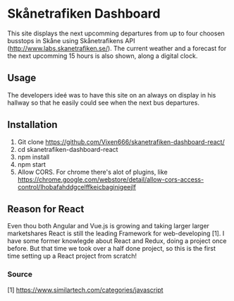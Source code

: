 # Skånetrafiken Dashboard
This site displays the next upcomming departures from up to four choosen busstops in Skåne using Skånetrafikens API (http://www.labs.skanetrafiken.se/).
The current weather and a forecast for the next upcomming 15 hours is also shown, along a digital clock. 

## Usage
The developers ideé was to have this site on an always on display in his hallway so that he easily could see when the next bus departures. 

## Installation
1.  Git clone https://github.com/Vixen666/skanetrafiken-dashboard-react/
2.  cd skanetrafiken-dashboard-react
3.  npm install
4.  npm start
5.  Allow CORS. For chrome there's alot of plugins, like https://chrome.google.com/webstore/detail/allow-cors-access-control/lhobafahddgcelffkeicbaginigeejlf

## Reason for React

Even thou both Angular and Vue.js is growing and taking larger larger marketshares React is still the leading Framework for web-developing [1]. I have some former knowlegde about React and Redux, doing a project once before. But that time we took over a half done project, so this is the first time setting up a React project from scratch!

### Source
[1] https://www.similartech.com/categories/javascript

